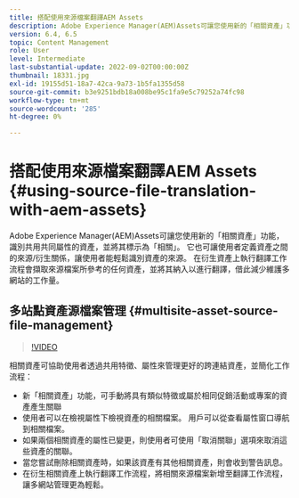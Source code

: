 ```yaml
---
title: 搭配使用來源檔案翻譯AEM Assets
description: Adobe Experience Manager(AEM)Assets可讓您使用新的「相關資產」功能，識別共用共同屬性的資產，並將其標示為「相關」。 它也可讓使用者定義資產之間的來源/衍生關係，讓使用者能輕鬆識別資產的來源。 在衍生資產上執行翻譯工作流程會擷取來源檔案所參考的任何資產，並將其納入以進行翻譯，借此減少維護多網站的工作量。
version: 6.4, 6.5
topic: Content Management
role: User
level: Intermediate
last-substantial-update: 2022-09-02T00:00:00Z
thumbnail: 18331.jpg
exl-id: 19155d51-18a7-42ca-9a73-1b5fa1355d58
source-git-commit: b3e9251bdb18a008be95c1fa9e5c79252a74fc98
workflow-type: tm+mt
source-wordcount: '285'
ht-degree: 0%

---
```


# 搭配使用來源檔案翻譯AEM Assets {#using-source-file-translation-with-aem-assets}

Adobe Experience Manager(AEM)Assets可讓您使用新的「相關資產」功能，識別共用共同屬性的資產，並將其標示為「相關」。 它也可讓使用者定義資產之間的來源/衍生關係，讓使用者能輕鬆識別資產的來源。 在衍生資產上執行翻譯工作流程會擷取來源檔案所參考的任何資產，並將其納入以進行翻譯，借此減少維護多網站的工作量。

## 多站點資產源檔案管理 {#multisite-asset-source-file-management}

>[!VIDEO](https://video.tv.adobe.com/v/18331?quality=12&learn=on)

相關資產可協助使用者透過共用特徵、屬性來管理更好的跨連結資產，並簡化工作流程：

* 新「相關資產」功能，可手動將具有類似特徵或屬於相同促銷活動或專案的資產產生關聯
* 使用者可以在檢視屬性下檢視資產的相關檔案。 用戶可以從查看屬性窗口導航到相關檔案。
* 如果兩個相關資產的屬性已變更，則使用者可使用「取消關聯」選項來取消這些資產的關聯。
* 當您嘗試刪除相關資產時，如果該資產有其他相關資產，則會收到警告訊息。
* 在衍生相關資產上執行翻譯工作流程，將相關來源檔案新增至翻譯工作流程，讓多網站管理更為輕鬆。
